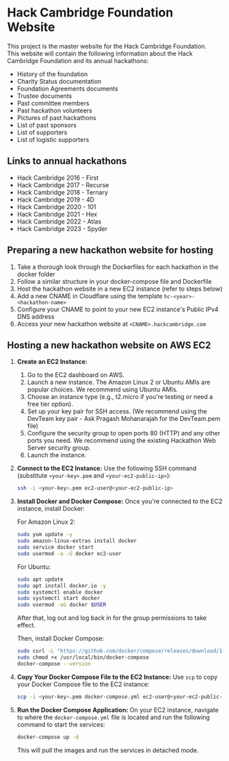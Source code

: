 # Hack Cambridge Foundation Website

This project is the master website for the Hack Cambridge Foundation.\
This website will contain the following information about the Hack Cambridge Foundation and its annual hackathons:

- History of the foundation
- Charity Status documentation
- Foundation Agreements documents
- Trustee documents
- Past committee members
- Past hackathon volunteers
- Pictures of past hackathons
- List of past sponsors
- List of supporters
- List of logistic supporters

## Links to annual hackathons

* Hack Cambridge 2016 - First
* Hack Cambridge 2017 - Recurse
* Hack Cambridge 2018 - Ternary
* Hack Cambridge 2019 - 4D
* Hack Cambridge 2020 - 101
* Hack Cambridge 2021 - Hex
* Hack Cambridge 2022 - Atlas
* Hack Cambridge 2023 - Spyder

## Preparing a new hackathon website for hosting

1. Take a thorough look through the Dockerfiles for each hackathon in the docker folder
2. Follow a similar structure in your docker-compose file and Dockerfile
3. Host the hackathon website in a new EC2 instance (refer to steps below)
4. Add a new CNAME in Cloudflare using the template `hc-<year>-<hackathon-name>`
5. Configure your CNAME to point to your new EC2 instance's Public IPv4 DNS address
6. Access your new hackathon website at `<CNAME>.hackcambridge.com`

## Hosting a new hackathon website on AWS EC2

1. **Create an EC2 Instance:**
    1. Go to the EC2 dashboard on AWS.
    2. Launch a new instance. The Amazon Linux 2 or Ubuntu AMIs are popular choices. We recommend using Ubuntu AMIs.
    3. Choose an instance type (e.g., t2.micro if you're testing or need a free tier option).
    4. Set up your key pair for SSH access. (We recommend using the DevTeam key pair - Ask Pragash Mohanarajah for the DevTeam.pem file)
    5. Configure the security group to open ports 80 (HTTP) and any other ports you need. We recommend using the existing Hackathon Web Server security group.
    6. Launch the instance.

2. **Connect to the EC2 Instance:**
    Use the following SSH command (substitute `<your-key>.pem` and `<your-ec2-public-ip>`):
    
    ```bash
    ssh -i <your-key>.pem ec2-user@<your-ec2-public-ip>
    ```

3. **Install Docker and Docker Compose:**
    Once you're connected to the EC2 instance, install Docker:

    For Amazon Linux 2:
    ```bash
    sudo yum update -y
    sudo amazon-linux-extras install docker
    sudo service docker start
    sudo usermod -a -G docker ec2-user
    ```

    For Ubuntu:
    ```bash
    sudo apt update
    sudo apt install docker.io -y
    sudo systemctl enable docker
    sudo systemctl start docker
    sudo usermod -aG docker $USER
    ```

    After that, log out and log back in for the group permissions to take effect.

    Then, install Docker Compose:
    ```bash
    sudo curl -L "https://github.com/docker/compose/releases/download/1.29.2/docker-compose-$(uname -s)-$(uname -m)" -o /usr/local/bin/docker-compose
    sudo chmod +x /usr/local/bin/docker-compose
    docker-compose --version
    ```

4. **Copy Your Docker Compose File to the EC2 Instance:**
    Use `scp` to copy your Docker Compose file to the EC2 instance:
    ```bash
    scp -i <your-key>.pem docker-compose.yml ec2-user@<your-ec2-public-ip>:~/
    ```

5. **Run the Docker Compose Application:**
    On your EC2 instance, navigate to where the `docker-compose.yml` file is located and run the following command to start the services:
    ```bash
    docker-compose up -d
    ```
    This will pull the images and run the services in detached mode.
